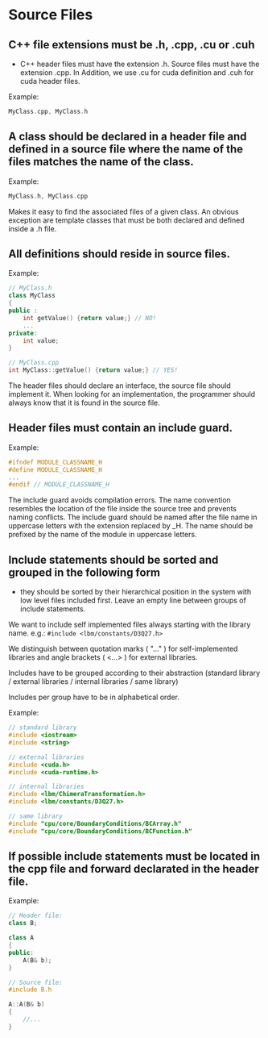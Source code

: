 <!-- SPDX-License-Identifier: GPL-3.0-or-later -->
<!-- SPDX-FileCopyrightText: Copyright © VirtualFluids Project contributors, see AUTHORS.md in root folder -->
# Source Files

## C++ file extensions must be .h, .cpp, .cu or .cuh
- C++ header files must have the extension .h. Source files must have the extension .cpp. In Addition, we use .cu for cuda definition and .cuh for cuda header files.

Example:
```cpp
MyClass.cpp, MyClass.h
```

## A class should be declared in a header file and defined in a source file where the name of the files matches the name of the class.

Example:
```cpp
MyClass.h, MyClass.cpp
```

Makes it easy to find the associated files of a given class. An obvious exception are template classes that must be both declared and defined inside a .h file.

## All definitions should reside in source files.

Example:
```cpp
// MyClass.h
class MyClass
{
public :
    int getValue() {return value;} // NO!
    ...
private:
    int value;
}

// MyClass.cpp
int MyClass::getValue() {return value;} // YES!
```

The header files should declare an interface, the source file should implement it. When looking for an implementation, the programmer should always know that it is found in the source file.

## Header files must contain an include guard.

Example:
```cpp
#ifndef MODULE_CLASSNAME_H
#define MODULE_CLASSNAME_H
...
#endif // MODULE_CLASSNAME_H
```

The include guard avoids compilation errors. The name convention resembles the location of the file inside the source tree and prevents naming conflicts. The include guard should be named after the file name in uppercase letters with the extension replaced by _H. The name should be prefixed by the name of the module in uppercase letters.

## Include statements should be sorted and grouped in the following form
- they should be sorted by their hierarchical position in the system with low level files included first. Leave an empty line between groups of include statements.

We want to include self implemented files always starting with the library name. e.g.: `#include <lbm/constants/D3Q27.h>`

We distinguish between quotation marks ( "..." ) for self-implemented libraries and angle brackets ( \<...\> ) for external libraries.

Includes have to be grouped according to their abstraction (standard library / external libraries / internal libraries / same library)

Includes per group have to be in alphabetical order.

Example:
```cpp
// standard library
#include <iostream>
#include <string>

// external libraries
#include <cuda.h>
#include <cuda-runtime.h>

// internal libraries
#include <lbm/ChimeraTransformation.h>
#include <lbm/constants/D3Q27.h>

// same library
#include "cpu/core/BoundaryConditions/BCArray.h"
#include "cpu/core/BoundaryConditions/BCFunction.h"
```


## If possible include statements must be located in the cpp file and forward declarated in the header file.

Example:
```cpp
// Header file:
class B;

class A
{
public:
    A(B& b);
}

// Source file:
#include B.h

A::A(B& b) 
{
    //...
}
```